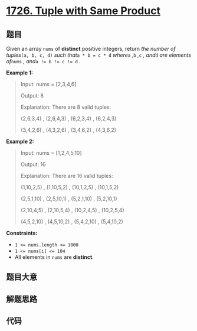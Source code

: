 # [1726. Tuple with Same Product](https://leetcode.com/problems/tuple-with-same-product/)

## 题目

Given an array `nums` of **distinct** positive integers, return _the number of
tuples_`(a, b, c, d)` _such that_`a * b = c * d` _where_`a` _,_`b` _,_`c` _,
and_`d` _are elements of_`nums` _, and_`a != b != c != d` _._



**Example 1:**

> Input: nums = [2,3,4,6]
> 
> Output: 8
> 
> Explanation: There are 8 valid tuples:
> 
> (2,6,3,4) , (2,6,4,3) , (6,2,3,4) , (6,2,4,3)
> 
> (3,4,2,6) , (4,3,2,6) , (3,4,6,2) , (4,3,6,2)

**Example 2:**

> Input: nums = [1,2,4,5,10]
> 
> Output: 16
> 
> Explanation: There are 16 valid tuples:
> 
> (1,10,2,5) , (1,10,5,2) , (10,1,2,5) , (10,1,5,2)
> 
> (2,5,1,10) , (2,5,10,1) , (5,2,1,10) , (5,2,10,1)
> 
> (2,10,4,5) , (2,10,5,4) , (10,2,4,5) , (10,2,5,4)
> 
> (4,5,2,10) , (4,5,10,2) , (5,4,2,10) , (5,4,10,2)

**Constraints:**

  * `1 <= nums.length <= 1000`
  * `1 <= nums[i] <= 104`
  * All elements in `nums` are **distinct**.


## 题目大意

## 解题思路

## 代码

```javascript

```


